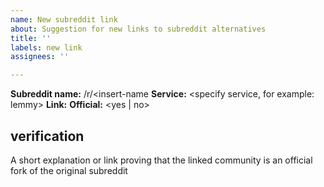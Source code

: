 ```yaml
---
name: New subreddit link
about: Suggestion for new links to subreddit alternatives
title: ''
labels: new link
assignees: ''

---
```


**Subreddit name:** /r/<insert-name
**Service:** <specify service, for example: lemmy>
**Link:** <link to the community>
**Official:** <yes | no>

<!-- fill this, if link is official -->
## verification
A short explanation or link proving that the linked community is an official fork of the original subreddit
